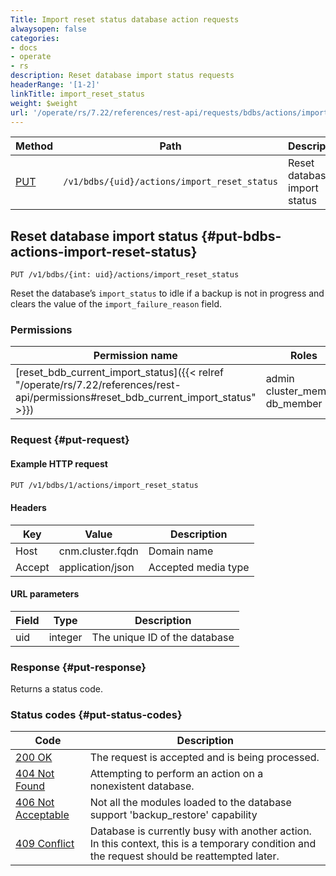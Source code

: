 ```yaml
---
Title: Import reset status database action requests
alwaysopen: false
categories:
- docs
- operate
- rs
description: Reset database import status requests
headerRange: '[1-2]'
linkTitle: import_reset_status
weight: $weight
url: '/operate/rs/7.22/references/rest-api/requests/bdbs/actions/import_reset_status/'
---
```


| Method | Path | Description |
|--------|------|-------------|
| [PUT](#put-bdbs-actions-import-reset-status) | `/v1/bdbs/{uid}/actions/import_reset_status` | Reset database import status |

## Reset database import status {#put-bdbs-actions-import-reset-status}

	PUT /v1/bdbs/{int: uid}/actions/import_reset_status

Reset the database’s `import_status` to idle if a backup is not in progress and clears the value of the `import_failure_reason` field.

### Permissions

| Permission name | Roles |
|-----------------|-------|
| [reset_bdb_current_import_status]({{< relref "/operate/rs/7.22/references/rest-api/permissions#reset_bdb_current_import_status" >}}) | admin<br />cluster_member<br />db_member |

### Request {#put-request}

#### Example HTTP request

```sh
PUT /v1/bdbs/1/actions/import_reset_status
```


#### Headers

| Key | Value | Description |
|-----|-------|-------------|
| Host | cnm.cluster.fqdn | Domain name |
| Accept | application/json | Accepted media type |


#### URL parameters

| Field | Type | Description |
|-------|------|-------------|
| uid | integer | The unique ID of the database |

### Response {#put-response}

Returns a status code.

### Status codes {#put-status-codes}

| Code | Description |
|------|-------------|
| [200 OK](http://www.w3.org/Protocols/rfc2616/rfc2616-sec10.html#sec10.2.1) | The request is accepted and is being processed. |
| [404 Not Found](http://www.w3.org/Protocols/rfc2616/rfc2616-sec10.html#sec10.4.5) | Attempting to perform an action on a nonexistent database. |
| [406 Not Acceptable](http://www.w3.org/Protocols/rfc2616/rfc2616-sec10.html#sec10.4.7) | Not all the modules loaded to the database support 'backup_restore' capability |
| [409 Conflict](http://www.w3.org/Protocols/rfc2616/rfc2616-sec10.html#sec10.4.10) | Database is currently busy with another action. In this context, this is a temporary condition and the request should be reattempted later. |
